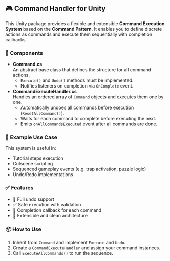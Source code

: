<h2>🎮 Command Handler for Unity</h2>

<p>
  This Unity package provides a flexible and extensible <strong>Command Execution System</strong> 
  based on the <strong>Command Pattern</strong>. It enables you to define discrete actions as commands 
  and execute them sequentially with completion callbacks.
</p>

<h3>🧱 Components</h3>

<ul>
  <li>
    <strong>Command.cs</strong><br>
    An abstract base class that defines the structure for all command actions.<br>
    <ul>
      <li><code>Execute()</code> and <code>Undo()</code> methods must be implemented.</li>
      <li>Notifies listeners on completion via <code>OnComplete</code> event.</li>
    </ul>
  </li>
  <li>
    <strong>CommandExecuteHandler.cs</strong><br>
    Handles an ordered array of <code>Command</code> objects and executes them one by one.<br>
    <ul>
      <li>Automatically undoes all commands before execution (<code>ResetAllCommand()</code>).</li>
      <li>Waits for each command to complete before executing the next.</li>
      <li>Emits <code>onAllCommandsExecuted</code> event after all commands are done.</li>
    </ul>
  </li>
</ul>

<h3>🔄 Example Use Case</h3>
<p>This system is useful in:</p>
<ul>
  <li>Tutorial steps execution</li>
  <li>Cutscene scripting</li>
  <li>Sequenced gameplay events (e.g. trap activation, puzzle logic)</li>
  <li>Undo/Redo implementations</li>
</ul>

<h3>✅ Features</h3>
<ul>
  <li>🔁 Full undo support</li>
  <li>✅ Safe execution with validation</li>
  <li>🔔 Completion callback for each command</li>
  <li>🧩 Extensible and clean architecture</li>
</ul>

<h3>📦 How to Use</h3>
<ol>
  <li>Inherit from <code>Command</code> and implement <code>Execute</code> and <code>Undo</code>.</li>
  <li>Create a <code>CommandExecuteHandler</code> and assign your command instances.</li>
  <li>Call <code>ExecuteAllCommands()</code> to run the sequence.</li>
</ol>
